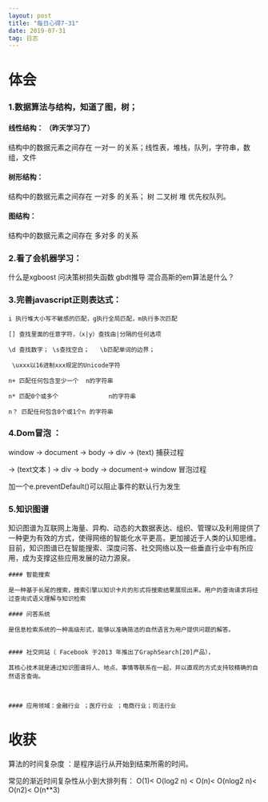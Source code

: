 ```yaml
---
layout: post
title: "每日心得7-31"
date: 2019-07-31
tag: 日志
---
```




# 体会



### 1.数据算法与结构，知道了图，树；

#### 线性结构： （昨天学习了）

结构中的数据元素之间存在 一对一 的关系；线性表，堆栈，队列，字符串，数组，文件

#### 树形结构：

结构中的数据元素之间存在 一对多 的关系；	树 二叉树 堆 优先权队列。

#### 图结构：

结构中的数据元素之间存在 多对多 的关系



### 2.看了会机器学习：

什么是xgboost
问决策树损失函数
gbdt推导
混合高斯的em算法是什么？

### 3.完善javascript正则表达式：

```
i 执行堆大小写不敏感的匹配，g执行全局匹配，m执行多次匹配

[] 查找里面的任意字符，（x|y）查找由|分隔的任何选项

\d 查找数字； \s查找空白；   \b匹配单词的边界；

 \uxxx以16进制xxx规定的Unicode字符

n+ 匹配任何包含至少一个  n的字符串

n* 匹配0个或多个				n的字符串

n？ 匹配任何包含0个或1个n	的字符串

```



### 4.Dom冒泡 ：

window -> document -> body -> div -> (text) 捕获过程

 -> (text文本 ) -> div -> body -> document-> window  冒泡过程

加一个e.preventDefault()可以阻止事件的默认行为发生

### 5.知识图谱

知识图谱为互联网上海量、异构、动态的大数据表达、组织、管理以及利用提供了一种更为有效的方式，使得网络的智能化水平更高，更加接近于人类的认知思维。目前，知识图谱已在智能搜索、深度问答、社交网络以及一些垂直行业中有所应用，成为支撑这些应用发展的动力源泉。

```
#### 智能搜索

是一种基于长尾的搜索，搜索引擎以知识卡片的形式将搜索结果展现出来。用户的查询请求将经过查询式语义理解与知识检索

#### 问答系统

是信息检索系统的一种高级形式，能够以准确简洁的自然语言为用户提供问题的解答。


#### 社交网站（ Facebook 于2013 年推出了GraphSearch[20]产品），

其核心技术就是通过知识图谱将人、地点、事情等联系在一起，并以直观的方式支持较精确的自然语言查询。



#### 应用领域：金融行业 ；医疗行业 ；电商行业；司法行业
```



#### 



# 收获

算法的时间复杂度 ：是程序运行从开始到结束所需的时间。  

常见的渐近时间复杂性从小到大排列有：
O(1)< O(log2 n) < O(n)< O(nlog2 n)< O(n2)< O(n**3)